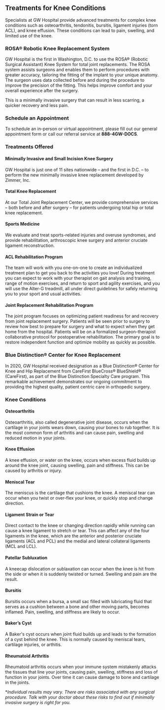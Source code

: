 ## Treatments for Knee Conditions

Specialists at GW Hospital provide advanced treatments for complex knee conditions such as osteoarthritis, tendonitis, bursitis, ligament injuries (torn ACL), and knee effusion. These conditions can lead to pain, swelling, and limited use of the knee.

### ROSA® Robotic Knee Replacement System

GW Hospital is the first in Washington, D.C. to use the ROSA® (Robotic Surgical Assistant) Knee System for total joint replacements. The ROSA system assists surgeons and enables them to perform procedures with greater accuracy, tailoring the fitting of the implant to your unique anatomy. The surgeon uses data collected before and during the procedure to improve the precision of the fitting. This helps improve comfort and your overall experience after the surgery.

This is a minimally invasive surgery that can result in less scarring, a quicker recovery and less pain.

### Schedule an Appointment

To schedule an in-person or virtual appointment, please fill out our general appointment form or call our referral service at **888-4GW-DOCS**.

### Treatments Offered

#### Minimally Invasive and Small Incision Knee Surgery

GW Hospital is just one of 11 sites nationwide – and the first in D.C. – to perform the new minimally invasive knee replacement developed by Zimmer, Inc.

#### Total Knee Replacement

At our Total Joint Replacement Center, we provide comprehensive services – both before and after surgery – for patients undergoing total hip or total knee replacement.

#### Sports Medicine

We evaluate and treat sports-related injuries and overuse syndromes, and provide rehabilitation, arthroscopic knee surgery and anterior cruciate ligament reconstruction.

#### ACL Rehabilitation Program

The team will work with you one-on-one to create an individualized treatment plan to get you back to the activities you love! During treatment you can expect to work with your therapist on gait analysis and training, range of motion exercises, and return to sport and agility exercises, and you will use the Alter-G treadmill, all under direct guidelines for safely returning you to your sport and usual activities.

#### Joint Replacement Rehabilitation Program

The joint program focuses on optimizing patient readiness for and recovery from joint replacement surgery. Patients will be seen prior to surgery to review how best to prepare for surgery and what to expect when they get home from the hospital. Patients will be on a formalized surgeon-therapist collaborative protocol for postoperative rehabilitation. The primary goal is to restore independent function and optimize mobility as quickly as possible.

### Blue Distinction® Center for Knee Replacement

In 2020, GW Hospital received designation as a Blue Distinction® Center for Knee and Hip Replacement from CareFirst BlueCross® BlueShield® (CareFirst), as part of the Blue Distinction Specialty Care program. This remarkable achievement demonstrates our ongoing commitment to providing the highest quality, patient centric care in orthopedic surgery.

### Knee Conditions

#### Osteoarthritis

Osteoarthritis, also called degenerative joint disease, occurs when the cartilage in your joints wears down, causing your bones to rub together. It is the most common form of arthritis and can cause pain, swelling and reduced motion in your joints.

#### Knee Effusion

A knee effusion, or water on the knee, occurs when excess fluid builds up around the knee joint, causing swelling, pain and stiffness. This can be caused by arthritis or injury.

#### Meniscal Tear

The meniscus is the cartilage that cushions the knee. A meniscal tear can occur when you twist or over-flex your knee, or quickly stop and change direction.

#### Ligament Strain or Tear

Direct contact to the knee or changing direction rapidly while running can cause a knee ligament to stretch or tear. This can affect any of the four ligaments in the knee, which are the anterior and posterior cruciate ligaments (ACL and PCL) and the medial and lateral collateral ligaments (MCL and LCL).

#### Patellar Subluxation

A kneecap dislocation or sublaxation can occur when the knee is hit from the side or when it is suddenly twisted or turned. Swelling and pain are the result.

#### Bursitis

Bursitis occurs when a bursa, a small sac filled with lubricating fluid that serves as a cushion between a bone and other moving parts, becomes inflamed. Pain, swelling, and stiffness are likely to occur.

#### Baker’s Cyst

A Baker's cyst occurs when joint fluid builds up and leads to the formation of a cyst behind the knee. This is normally caused by meniscal tears, cartilage injuries, or arthitis.

#### Rheumatoid Arthritis

Rheumatoid arthritis occurs when your immune system mistakenly attacks the tissues that line your joints, causing pain, swelling, stiffness and loss of function in your joints. Over time it can cause damage to bone and cartilage in the joints.

**Individual results may vary. There are risks associated with any surgical procedure. Talk with your doctor about these risks to find out if minimally invasive surgery is right for you.*